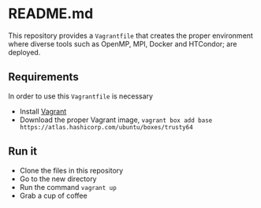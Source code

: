 README.md
=========
This repository provides a `Vagrantfile` that creates the proper environment where diverse tools such as OpenMP, MPI, Docker and HTCondor; are deployed.

Requirements
------------
In order to use this `Vagrantfile` is necessary 

* Install [Vagrant](http://www.vagrantup.com)
* Download the proper Vagrant image, `vagrant box add base https://atlas.hashicorp.com/ubuntu/boxes/trusty64`

Run it
------

* Clone the files in this repository
* Go to the new directory
* Run the command `vagrant up`
* Grab a cup of coffee
